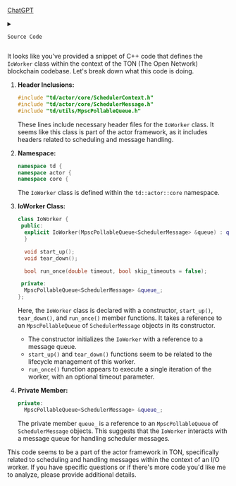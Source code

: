 [ChatGPT](https://chat.openai.com/c/3d399fa3-a1d9-45ed-909d-b6ac0245ea5c)

<details>
  <summary>

    Source Code

  </summary>
  
```cpp

#pragma once

#include "td/actor/core/SchedulerContext.h"
#include "td/actor/core/SchedulerMessage.h"
#include "td/utils/MpscPollableQueue.h"

namespace td {
namespace actor {
namespace core {
class IoWorker {
 public:
  explicit IoWorker(MpscPollableQueue<SchedulerMessage> &queue) : queue_(queue) {
  }

  void start_up();
  void tear_down();

  bool run_once(double timeout, bool skip_timeouts = false);

 private:
  MpscPollableQueue<SchedulerMessage> &queue_;
};
}  // namespace core
}  // namespace actor
}  // namespace td


  ```
</details>

It looks like you've provided a snippet of C++ code that defines the `IoWorker` class within the context of the TON (The Open Network) blockchain codebase. Let's break down what this code is doing.

1. **Header Inclusions:**
    ```cpp
    #include "td/actor/core/SchedulerContext.h"
    #include "td/actor/core/SchedulerMessage.h"
    #include "td/utils/MpscPollableQueue.h"
    ```
    These lines include necessary header files for the `IoWorker` class. It seems like this class is part of the actor framework, as it includes headers related to scheduling and message handling.

2. **Namespace:**
    ```cpp
    namespace td {
    namespace actor {
    namespace core {
    ```
    The `IoWorker` class is defined within the `td::actor::core` namespace.

3. **IoWorker Class:**
    ```cpp
    class IoWorker {
     public:
      explicit IoWorker(MpscPollableQueue<SchedulerMessage> &queue) : queue_(queue) {
      }

      void start_up();
      void tear_down();

      bool run_once(double timeout, bool skip_timeouts = false);

     private:
      MpscPollableQueue<SchedulerMessage> &queue_;
    };
    ```
    Here, the `IoWorker` class is declared with a constructor, `start_up()`, `tear_down()`, and `run_once()` member functions. It takes a reference to an `MpscPollableQueue` of `SchedulerMessage` objects in its constructor.

    - The constructor initializes the `IoWorker` with a reference to a message queue.
    - `start_up()` and `tear_down()` functions seem to be related to the lifecycle management of this worker.
    - `run_once()` function appears to execute a single iteration of the worker, with an optional timeout parameter.

4. **Private Member:**
    ```cpp
    private:
      MpscPollableQueue<SchedulerMessage> &queue_;
    ```
    The private member `queue_` is a reference to an `MpscPollableQueue` of `SchedulerMessage` objects. This suggests that the `IoWorker` interacts with a message queue for handling scheduler messages.

This code seems to be a part of the actor framework in TON, specifically related to scheduling and handling messages within the context of an I/O worker. If you have specific questions or if there's more code you'd like me to analyze, please provide additional details.
